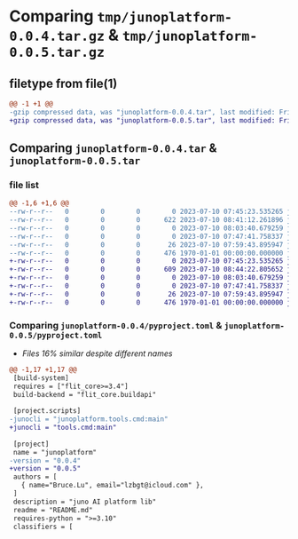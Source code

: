 # Comparing `tmp/junoplatform-0.0.4.tar.gz` & `tmp/junoplatform-0.0.5.tar.gz`

## filetype from file(1)

```diff
@@ -1 +1 @@
-gzip compressed data, was "junoplatform-0.0.4.tar", last modified: Fri Jan  1 00:00:00 2016, max compression
+gzip compressed data, was "junoplatform-0.0.5.tar", last modified: Fri Jan  1 00:00:00 2016, max compression
```

## Comparing `junoplatform-0.0.4.tar` & `junoplatform-0.0.5.tar`

### file list

```diff
@@ -1,6 +1,6 @@
--rw-r--r--   0        0        0        0 2023-07-10 07:45:23.535265 junoplatform-0.0.4/README.md
--rw-r--r--   0        0        0      622 2023-07-10 08:41:12.261896 junoplatform-0.0.4/pyproject.toml
--rw-r--r--   0        0        0        0 2023-07-10 08:03:40.679259 junoplatform-0.0.4/src/junoplatform/__init__.py
--rw-r--r--   0        0        0        0 2023-07-10 07:47:41.758337 junoplatform-0.0.4/src/junoplatform/io/__init__.py
--rw-r--r--   0        0        0       26 2023-07-10 07:59:43.895947 junoplatform-0.0.4/src/junoplatform/io/input.py
--rw-r--r--   0        0        0      476 1970-01-01 00:00:00.000000 junoplatform-0.0.4/PKG-INFO
+-rw-r--r--   0        0        0        0 2023-07-10 07:45:23.535265 junoplatform-0.0.5/README.md
+-rw-r--r--   0        0        0      609 2023-07-10 08:44:22.805652 junoplatform-0.0.5/pyproject.toml
+-rw-r--r--   0        0        0        0 2023-07-10 08:03:40.679259 junoplatform-0.0.5/src/junoplatform/__init__.py
+-rw-r--r--   0        0        0        0 2023-07-10 07:47:41.758337 junoplatform-0.0.5/src/junoplatform/io/__init__.py
+-rw-r--r--   0        0        0       26 2023-07-10 07:59:43.895947 junoplatform-0.0.5/src/junoplatform/io/input.py
+-rw-r--r--   0        0        0      476 1970-01-01 00:00:00.000000 junoplatform-0.0.5/PKG-INFO
```

### Comparing `junoplatform-0.0.4/pyproject.toml` & `junoplatform-0.0.5/pyproject.toml`

 * *Files 16% similar despite different names*

```diff
@@ -1,17 +1,17 @@
 [build-system]
 requires = ["flit_core>=3.4"]
 build-backend = "flit_core.buildapi"
 
 [project.scripts]
-junocli = "junoplatform.tools.cmd:main"
+junocli = "tools.cmd:main"
 
 [project]
 name = "junoplatform"
-version = "0.0.4"
+version = "0.0.5"
 authors = [
   { name="Bruce.Lu", email="lzbgt@icloud.com" },
 ]
 description = "juno AI platform lib"
 readme = "README.md"
 requires-python = ">=3.10"
 classifiers = [
```

